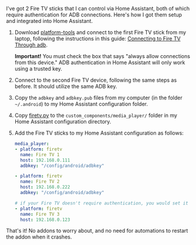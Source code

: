 I've got 2 Fire TV sticks that I can control via Home Assistant, both of which require authentication for ADB connections.  Here's how I got them setup and integrated into Home Assistant.

1. Download [platform-tools](https://developer.android.com/studio/releases/platform-tools.html) and connect to the first Fire TV stick from my laptop, following the instructions in this guide: [Connecting to Fire TV Through adb](https://developer.amazon.com/zh/docs/fire-tv/connecting-adb-to-device.html).

   **Important!**  You must check the box that says "always allow connections from this device." ADB authentication in Home Assistant will only work using a trusted key.

2. Connect to the second Fire TV device, following the same steps as before.  It should utilize the same ADB key.
3. Copy the `adbkey` and `adbkey.pub` files from my computer (in the folder `~/.android`) to my Home Assistant configuration folder.
4. Copy [firetv.py](https://github.com/JeffLIrion/homeassistant_native_firetv/blob/master/media_player/firetv.py) to the `custom_components/media_player/` folder in my Home Assistant configuration directory.
5. Add the Fire TV sticks to my Home Assistant configuration as follows:

   ```yaml
   media_player:
   - platform: firetv
     name: Fire TV 1
     host: 192.168.0.111
     adbkey: "/config/android/adbkey"

   - platform: firetv
     name: Fire TV 2
     host: 192.168.0.222
     adbkey: "/config/android/adbkey"

   # if your Fire TV doesn't require authentication, you would set it up like this
   - platform: firetv
     name: Fire TV 3
     host: 192.168.0.123
   ```

That's it!  No addons to worry about, and no need for automations to restart the addon when it crashes.
